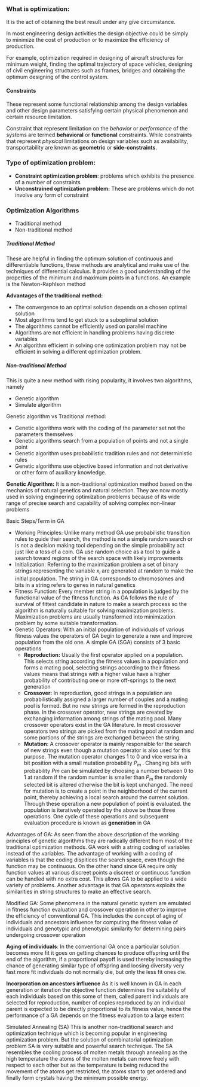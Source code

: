 ### What is optimization:
It is the act of obtaining the best result under any give circumstance.

In most engineering design activities the design objective could be simply to minimize the cost of production or to maximize the efficiency of production. 

For example, optimization required in designing of aircraft structures for minimum weight, finding the optimal trajectory of space vehicles, designing of civil engineering structures such as frames, bridges and obtaining the optimum designing of the control system.

#### Constraints
These represent some functional relationship among the design variables and other design parameters satisfying certain physical phenomenon and certain resource limitation.

Constraint that represent limitation on the *behavior* or *performance* of the systems are termed **behavioral** or **functional** constraints. While constraints that represent *physical* limitations on design variables such as availability, transportability are known as **geometric** or **side-constraints**. 
### Type of optimization problem:
- **Constraint optimization problem**: problems which exhibits the presence of a number of constraints 
- **Unconstrained optimization problem:** These are problems which do not involve any form of constraint

### Optimization Algorithms
- Traditional method
- Non-traditional method

##### Traditional Method
These are helpful in finding the optimum solution of continuous and differentiable functions, these methods are analytical and make use of the techniques of differential calculus. It provides a good understanding of the properties of the minimum and maximum points in a functions. An example is the Newton-Raphlson method
	
**Advantages of the traditional method:**
- The convergence to an optimal solution depends on a chosen optimal solution
- Most algorithms tend to get stuck to a suboptimal solution
- The algorithms cannot be efficiently used on parallel machine
- Algorithms are not efficient in handling problems having discrete variables
- An algorithm efficient in solving one optimization problem may not be efficient in solving a different optimization problem. 

##### Non-traditional Method
This is quite a new method with rising popularity, it involves two algorithms, namely 
- Genetic algorithm
- Simulate algorithm

Genetic algorithm vs Traditional method:
- Genetic algorithms work with the coding of the parameter set not the parameters themselves
- Genetic algorithms search from a population of points and not a single point
- Genetic algorithm uses probabilistic tradition rules and not deterministic rules
- Genetic algorithms use objective based information and not derivative or other form of auxiliary knowledge. 


**Genetic Algorithm:**
It is a non-traditional optimization method based on the mechanics of natural genetics and natural selection. They are now mostly used in solving engineering optimization problems because of its wide range of precise search and capability of solving complex non-linear problems



Basic Steps/Term in GA
- Working Principles: Unlike many method GA use probabilistic transition rules to guide their search, the method is not a simple random search or is not a decision making tool depending on the simple probability act just like a toss of a coin. GA use random choice as a tool to guide a search toward regions of the search space with likely improvements 
- Initialization: Referring to the maximization problem a set of binary strings representing the variable $x_i$ are generated at random to make the initial population. The string in GA corresponds to chromosomes and bits in a string refers to genes in natural genetics
- Fitness Function: Every member string in a population is judged by the functional value of the fitness function. As GA follows the rule of survival of fittest candidate in nature to make a search process so the algorithm is naturally suitable for  solving maximization problems. Maximization problems are usually transformed into minimization problem by some suitable transformation.
- Genetic Operators: With an initial population of individuals of various fitness values the operators of GA begin to generate a new and improve population from the old one. A simple GA (SGA) consists of 3 basic operations
	- **Reproduction:** Usually the first operator applied on a population. This selects string according the fitness values in a population and forms a mating pool, selecting strings according to their fitness values means that  strings with a higher value have a higher probability of contributing one or more off-springs to the next generation
	- **Crossover:** In reproduction, good strings in a population are probabilistically assigned a larger number of couples and a mating pool is formed. But no new strings are formed in the reproduction phase. In the crossover operator, new strings are created by exchanging information among strings of the mating pool. Many crossover operators exist in the GA literature. In most crossover operators two strings are picked from the mating pool at random and some portions of the strings are exchanged between the string. 
	- **Mutation**: A crossover operator is mainly responsible for the search of new strings even though a mutation operator is also used for this purpose. The mutation operator changes 1 to 0 and vice versa in a bit position with a small mutation probability $P_m$ . Changing bits with probability $Pm$ can be simulated by choosing a number between 0 to 1 at random if the random number is smaller than $P_m$ the randomly selected bit is altered otherwise the bit is kept unchanged. The need for mutation is to create a point in the neighborhood of the current point, thereby achieving a local search around the current solution.
	Through these operation a new population of point is evaluated. the population is iteratively operated by the above be those three operations. One cycle of these operations and subsequent evaluation procedure is known as **generation** in GA

Advantages of GA:
As seen from the above description of the working principles of genetic algorithms they are radically different from most of the traditional optimization methods.
GA work with a string coding of variables instead of the variables. The advantage of working with a coding of variables is that the coding dispitices  the search space, even though the function may be continuous. On the other hand since GA require only function values at various discreet points a discreet or continuous function can be handled with no extra cost. This allows GA to be applied to a wide variety of problems. Another advantage is that GA operators exploits the similarities in string structures to make an effective search.


Modified GA:
Some phenomena in the natural genetic system are emulated in fitness function evaluation and crossover operation in other to improve the efficiency of conventional GA. This includes the concept of aging of individuals and ancestors influence for computing the fitness value of individuals and genotypic and phenotypic similarity for determining pairs undergoing crossover operation

**Aging of individuals**:
In the conventional GA once a particular solution becomes more fit it goes on getting chances to produce offspring until the end of the algorithm, if a proportional payoff is used thereby increasing the chance of generating similar type of offspring and loosing diversity very fast more fit individuals do not normally die, but only the less fit ones die.

**Incorporation on ancestors influence**
As it is well known in GA in each generation or iteration the objective function determines the suitability of each individuals based on this some of them, called parent individuals are selected for reproduction, number of copies reproduced by an individual parent is expected to be directly proportional to its fitness value, hence the performance of a GA depends on the fitness evaluation to a large extent

Simulated Annealing (SA)
This is another non-traditional search and optimization technique which is becoming popular in engineering optimization problem. But the solution of combinatorial optimization problem SA is very suitable and powerful search technique. The SA resembles the cooling process of molten metals through annealing as the high temperature the atoms of the molten metals can move freely with respect to each other but as the temperature is being reduced the movement of the atoms get restricted, the atoms start to get ordered and finally form crystals having the minimum possible energy. 